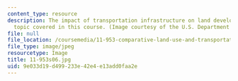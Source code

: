 ```yaml
---
content_type: resource
description: The impact of transportation infrastructure on land development is a
  topic covered in this course. (Image courtesy of the U.S. Department of Transportation.)
file: null
file_location: /coursemedia/11-953-comparative-land-use-and-transportation-planning-spring-2006/9e033d19d499233e42e4e13add0faa2e_11-953s06.jpg
file_type: image/jpeg
resourcetype: Image
title: 11-953s06.jpg
uid: 9e033d19-d499-233e-42e4-e13add0faa2e
---
```

